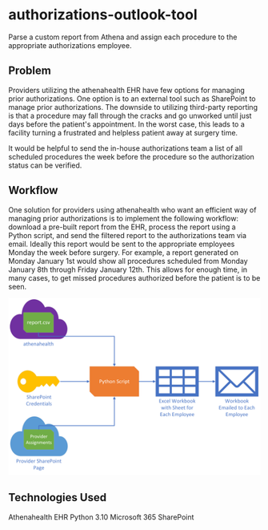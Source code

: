 # authorizations-outlook-tool
Parse a custom report from Athena and assign each procedure to the appropriate authorizations employee.

## Problem
Providers utilizing the athenahealth EHR have few options for managing prior authorizations. One option is to an external tool such as SharePoint to manage prior authorizations. The downside to utilizing third-party reporting is that a procedure may fall through the cracks and go unworked until just days before the patient's appointment. In the worst case, this leads to a facility turning a frustrated and helpless patient away at surgery time.

It would be helpful to send the in-house authorizations team a list of all scheduled procedures the week before the procedure so the authorization status can be verified.

## Workflow

One solution for providers using athenahealth who want an efficient way of managing prior authorizations is to implement the following workflow: download a pre-built report from the EHR, process the report using a Python script, and send the filtered report to the authorizations team via email. Ideally this report would be sent to the appropriate employees Monday the week before surgery. For example, a report generated on Monday January 1st would show all procedures scheduled from Monday January 8th through Friday January 12th. This allows for enough time, in many cases, to get missed procedures authorized before the patient is to be seen.

![Raw GitHub Image](https://github.com/nsargent22/authorizations-outlook-tool/blob/main/Drawing2%20(1).png)

## Technologies Used

Athenahealth EHR
Python 3.10
Microsoft 365 SharePoint

